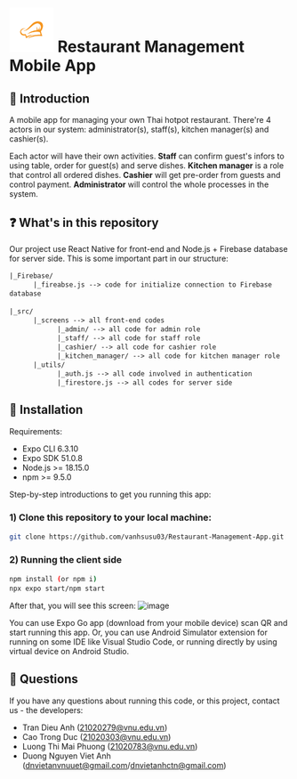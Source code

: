 # <img src="assets/icon3.png" width="80" /> Restaurant Management Mobile App

## :star2: Introduction

A mobile app for managing your own Thai hotpot restaurant. There're 4 actors in our system: administrator(s), staff(s), kitchen manager(s) and cashier(s).

Each actor will have their own activities. **Staff** can confirm guest's infors to using table, order for guest(s) and serve dishes. **Kitchen manager** is a role that control all ordered dishes. **Cashier** will get pre-order from guests and control payment. **Administrator** will control the whole processes in the system.

## :question: What's in this repository

Our project use React Native for front-end and Node.js + Firebase database for server side. This is some important part in our structure:
```
|_Firebase/ 
      |_fireabse.js --> code for initialize connection to Firebase database

|_src/
      |_screens --> all front-end codes
            |_admin/ --> all code for admin role
            |_staff/ --> all code for staff role
            |_cashier/ --> all code for cashier role
            |_kitchen_manager/ --> all code for kitchen manager role
      |_utils/
            |_auth.js --> all code involved in authentication
            |_firestore.js --> all codes for server side
```

## :wrench: Installation

Requirements:
* Expo CLI 6.3.10
* Expo SDK 51.0.8
* Node.js >= 18.15.0
* npm >= 9.5.0
  
Step-by-step introductions to get you running this app:
### 1) Clone this repository to your local machine:

```bash
git clone https://github.com/vanhsusu03/Restaurant-Management-App.git 
```
### 2) Running the client side

```bash
npm install (or npm i)
npx expo start/npm start
```

After that, you will see this screen: ![image](https://github.com/vanhsusu03/Restaurant-Management-App/assets/98511848/9b73b0f9-3cfe-4719-be10-3d046ebcd4d7)

You can use Expo Go app (download from your mobile device) scan QR and start running this app. Or, you can use Android Simulator extension for running on some IDE like Visual Studio Code, or running directly by using virtual device on Android Studio.

## :raising_hand: Questions
If you have any questions about running this code, or this project, contact us - the developers: 
* Tran Dieu Anh (21020279@vnu.edu.vn)
* Cao Trong Duc (21020303@vnu.edu.vn)
* Luong Thi Mai Phuong (21020783@vnu.edu.vn)
* Duong Nguyen Viet Anh (dnvietanvnuuet@gmail.com/dnvietanhctn@gmail.com)
  
